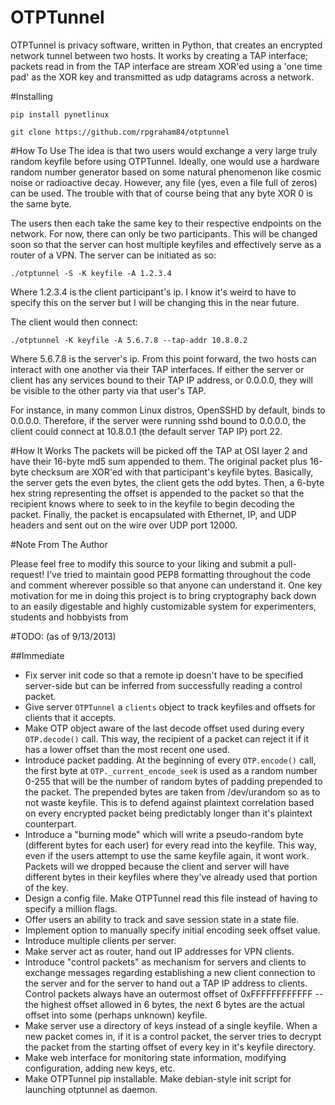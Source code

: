 OTPTunnel
=========

OTPTunnel is privacy software, written in Python, that creates an encrypted network tunnel between two hosts. It works by creating a TAP interface; packets read in from the TAP interface are stream XOR'ed using a 'one time pad' as the XOR key and transmitted as udp datagrams across a network.

#Installing

`pip install pynetlinux`

`git clone https://github.com/rpgraham84/otptunnel`

#How To Use
The idea is that two users would exchange a very large truly random keyfile before using OTPTunnel. Ideally, one would use a hardware random number generator based on some natural phenomenon like cosmic noise or radioactive decay. However, any file (yes, even a file full of zeros) can be used. The trouble with that of course being that any byte XOR 0 is the same byte.

The users then each take the same key to their respective endpoints on the network. For now, there can only be two participants. This will be changed soon so that the server can host multiple keyfiles and effectively serve as a router of a VPN. The server can be initiated as so:

`./otptunnel -S -K keyfile -A 1.2.3.4`

Where 1.2.3.4 is the client participant's ip. I know it's weird to have to specify this on the server but I will be changing this in the near future.

The client would then connect:

`./otptunnel -K keyfile -A 5.6.7.8 --tap-addr 10.8.0.2`

Where 5.6.7.8 is the server's ip. From this point forward, the two hosts can interact with one another via their TAP interfaces. If either the server or client has any services bound to their TAP IP address, or 0.0.0.0, they will be visible to the other party via that user's TAP. 

For instance, in many common Linux distros, OpenSSHD by default, binds to 0.0.0.0. Therefore, if the server were running sshd bound to 0.0.0.0, the client could connect at 10.8.0.1 (the default server TAP IP) port 22. 

#How It Works
The packets will be picked off the TAP at OSI layer 2 and have their 16-byte md5 sum appended to them. The original packet plus 16-byte checksum are XOR'ed with that participant's keyfile bytes. Basically, the server gets the even bytes, the client gets the odd bytes. Then, a  6-byte hex string representing the offset is appended to the packet so that the recipient knows where to seek to in the keyfile to begin decoding the packet. Finally, the packet is encapsulated with Ethernet, IP, and UDP headers and sent out on the wire over UDP port 12000.

#Note From The Author

Please feel free to modify this source to your liking and submit a pull-request! I've tried to maintain good PEP8 formatting throughout the code and comment wherever possible so that anyone can understand it. One key motivation for me in doing this project is to bring cryptography back down to an easily digestable and highly customizable system for experimenters, students and hobbyists from

#TODO: (as of 9/13/2013)

##Immediate

*  Fix server init code so that a remote ip doesn't have to be specified server-side but can be inferred from successfully reading a control packet.
*  Give server `OTPTunnel` a `clients` object to track keyfiles and offsets for clients that it accepts.
*  Make OTP object aware of the last decode offset used during every `OTP.decode()` call. This way, the recipient of a packet can reject it if it has a lower offset than the most recent one used.
*  Introduce packet padding. At the beginning of every `OTP.encode()` call, the first byte at `OTP._current_encode_seek` is used as a random number 0-255 that will be the number of random bytes of padding prepended to the packet. The prepended bytes are taken from /dev/urandom so as to not waste keyfile. This is to defend against plaintext correlation based on every encrypted packet being predictably longer than it's plaintext counterpart.
*  Introduce a "burning mode" which will write a pseudo-random byte (different bytes for each user) for every read into the keyfile. This way, even if the users attempt to use the same keyfile again, it wont work. Packets will we dropped because the client and server will have different bytes in their keyfiles where they've already used that portion of the key.
*  Design a config file. Make OTPTunnel read this file instead of having to specify a million flags.
*  Offer users an ability to track and save session state in a state file.
* Implement option to manually specify initial encoding seek offset value.
* Introduce multiple clients per server.
* Make server act as router, hand out IP addresses for VPN clients.
* Introduce "control packets" as mechanism for servers and clients to exchange messages regarding establishing a new client connection to the server and for the server to hand out a TAP IP address to clients. Control packets always have an outermost offset of 0xFFFFFFFFFFFF -- the highest offset allowed in 6 bytes, the next 6 bytes are the actual offset into some (perhaps unknown) keyfile. 
* Make server use a directory of keys instead of a single keyfile. When a new packet comes in, if it is a control packet, the server tries to decrypt the packet from the starting offset of every key in it's keyfile directory. 
* Make web interface for monitoring state information, modifying configuration, adding new keys, etc.
* Make OTPTunnel pip installable. Make debian-style init script for launching otptunnel as daemon.